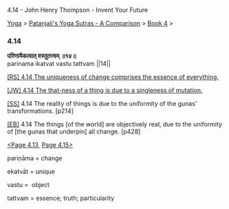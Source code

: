 4.14 - John Henry Thompson - Invent Your Future   
    

[Yoga](../../../yoga.md)‎ > ‎[Patanjali's Yoga Sutras - A Comparison](../../patanjani.md)‎ > ‎[Book 4](../book-4.md)‎ > ‎

### 4.14

**परिणामैकत्वात् वस्तुतत्त्वम् ॥१४॥**  
parinama ikatvat vastu tattvam ||14||  
  
  
[\[RS\] 4.14 The uniqueness of change comprises the essence of everything.](http://www.ashtangayoga.info/source-texts/yoga-sutra-patanjali/chapter-4/item/parinama-ikatvat-vastu-tattvam-14/)  
  
[\[JW\] 4.14 The that-ness of a thing is due to a singleness of mutation.](http://books.google.com/books?id=YzFImjtOxUwC&pg=PA318&ci=200%2C966%2C739%2C57&source=bookclip)  
  
[\[SS\]](http://www.amazon.com/Yoga-Sutras-Patanjali-Commentary-Satchidananda/dp/0932040381) 4.14 The reality of things is due to the uniformity of the gunas' transformations. \[p214\]  
  
[\[EB\]](http://www.amazon.com/Yoga-Sutras-Patanjali-Translation-Commentary/dp/0865477361/ref=sr_1_1?ie=UTF8&s=books&qid=1250508322&sr=1-1) 4.14 The things \[of the world\] are objectively real, due to the uniformity of \[the gunas that underpin\] all change. \[p428\]  
  
  
[<Page 4.13](413.md)[ ](48.md) [Page 4.15>](415.md)  
  

pariṇāma = change  
  
ekatvāt = unique  
  
vastu =  object  
  
tattvam = essence; truth; particularity

